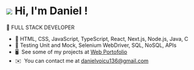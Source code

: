 ![](https://user-images.githubusercontent.com/18350557/176309783-0785949b-9127-417c-8b55-ab5a4333674e.gif) Hi, I'm Daniel !
====================================================================================================================================
📌 FULL STACK DEVELOPER 
* 📂  HTML, CSS, JavaScript, TypeScript, React, Next.js, Node.js, Java, C 
* 📂  Testing Unit and Mock, Selenium WebDriver, SQL, NoSQL, APIs
* 🖥️  See some of my projects at [Web Portofolio](http://daniel.daeva.ro)
* ✉️  You can contact me at [danielvoicu136@gmail.com](mailto:danielvoicu136@gmail.com)


